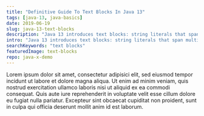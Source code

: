 ```yaml
---
title: "Definitive Guide To Text Blocks In Java 13"
tags: [java-13, java-basics]
date: 2019-06-19
slug: java-13-text-blocks
description: "Java 13 introduces text blocks: string literals that span multiple lines. Learn about syntax, indentation, escape sequences, and formatting."
intro: "Java 13 introduces text blocks: string literals that span multiple lines. Here's all you need to know about syntax, indentation, escape sequences, formatting, and more."
searchKeywords: "text blocks"
featuredImage: text-blocks
repo: java-x-demo
---
```


Lorem ipsum dolor sit amet, consectetur adipisici elit, sed eiusmod tempor incidunt ut labore et dolore magna aliqua.
Ut enim ad minim veniam, quis nostrud exercitation ullamco laboris nisi ut aliquid ex ea commodi consequat.
Quis aute iure reprehenderit in voluptate velit esse cillum dolore eu fugiat nulla pariatur.
Excepteur sint obcaecat cupiditat non proident, sunt in culpa qui officia deserunt mollit anim id est laborum.